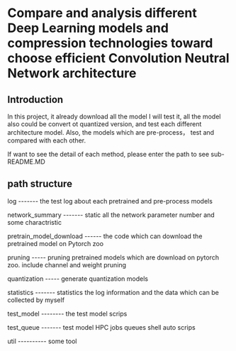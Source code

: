 # Compare and analysis different Deep Learning models and compression technologies toward choose efficient Convolution Neutral Network architecture

## Introduction 
In this project, it already download all the model I will test it, all the model also could be convert ot quantized version, and test each different architecture model. Also, the models which are pre-process， test and compared with each other.

If want to see the detail of each method, please enter the path to see sub-README.MD


## path structure 
log ------- the test log about each pretrained and pre-process models

network_summary ------- static all the network parameter number and some charactristic

pretrain_model_download ------ the code which can download the pretrained model on Pytorch zoo

pruning ----- pruning pretrained models which are download on pytorch zoo. include channel and weight pruning 

quantization ----- generate quantization models 

statistics ------- statistics the log information and the data which can be collected by myself

test_model -------- the test model scrips

test_queue ------- test model HPC jobs queues shell auto scrips 

util ---------- some tool 

